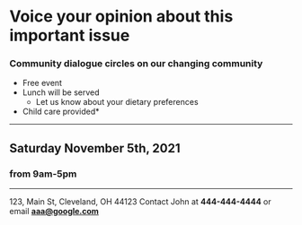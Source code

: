 
# Voice your opinion about this important issue

### Community dialogue circles on our changing community
* Free event
* Lunch will be served
   * Let us know about your dietary preferences 
* Child care provided* 

---
## Saturday November 5th, 2021
### from 9am-5pm
---

123, Main St,
Cleveland, OH 44123
Contact John at **444-444-4444** or email **aaa@google.com**



